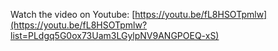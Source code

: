 Watch the video on Youtube: [https://youtu.be/fL8HSOTpmlw](https://youtu.be/fL8HSOTpmlw?list=PLdgq5G0ox73Uam3LGylpNV9ANGPOEQ-xS)